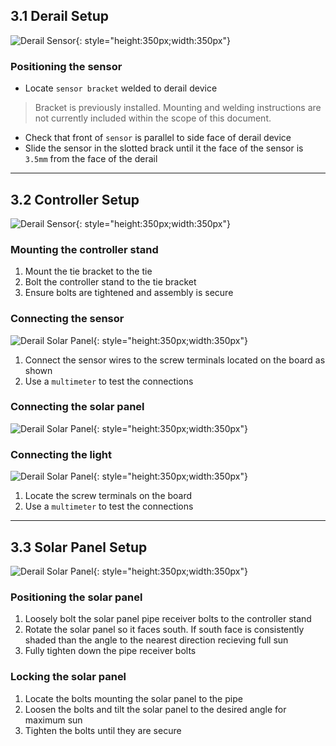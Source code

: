 ## 3.1 Derail Setup

![Derail Sensor](assets/derail_sensor.jpg){: style="height:350px;width:350px"}

### Positioning the sensor

* Locate `sensor bracket` welded to derail device

> Bracket is previously installed. Mounting and welding instructions are not currently included within the scope of this document.

* Check that front of `sensor` is parallel to side face of derail device
* Slide the sensor in the slotted brack until it the face of the sensor is `3.5mm` from the face of the derail

---

## 3.2 Controller Setup

![Derail Sensor](assets/derail_housing.jpg){: style="height:350px;width:350px"}

### Mounting the controller stand

1. Mount the tie bracket to the tie
2. Bolt the controller stand to the tie bracket
3. Ensure bolts are tightened and assembly is secure

### Connecting the sensor

![Derail Solar Panel](assets/derail_board.jpg){: style="height:350px;width:350px"}

1. Connect the sensor wires to the screw terminals located on the board as shown
2. Use a `multimeter` to test the connections

### Connecting the solar panel

![Derail Solar Panel](assets/solar_control.jpg){: style="height:350px;width:350px"}

### Connecting the light

![Derail Solar Panel](assets/derail_wire.jpg){: style="height:350px;width:350px"}

1. Locate the screw terminals on the board
2. Use a `multimeter` to test the connections

---

## 3.3 Solar Panel Setup

![Derail Solar Panel](assets/solar_adjust.jpg){: style="height:350px;width:350px"}

### Positioning the solar panel

1. Loosely bolt the solar panel pipe receiver bolts to the controller stand
2. Rotate the solar panel so it faces south. If south face is consistently shaded than the angle to the nearest direction recieving full sun
3. Fully tighten down the pipe receiver bolts 

### Locking the solar panel

1. Locate the bolts mounting the solar panel to the pipe
2. Loosen the bolts and tilt the solar panel to the desired angle for maximum sun
3. Tighten the bolts until they are secure
